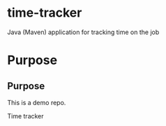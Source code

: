 # time-tracker
Java (Maven) application for tracking time on the job

# Purpose
## Purpose

This is a demo repo.

Time tracker
